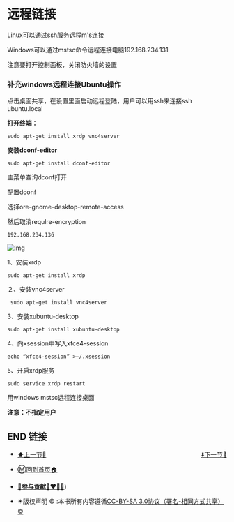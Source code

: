 # 远程链接

Linux可以通过ssh服务远程m's连接

Windows可以通过mstsc命令远程连接电脑192.168.234.131

注意要打开控制面板，关闭防火墙的设置

 

### 补充windows远程连接Ubuntu操作

点击桌面共享，在设置里面启动远程登陆，用户可以用ssh来连接ssh ubuntu.local

 

**打开终端：**

```
sudo apt-get install xrdp vnc4server
```

 

**安装dconf-editor**

```
sudo apt-get install dconf-editor
```

主菜单查询dconf打开

配置dconf 

选择ore-gnome-desktop-remote-access

然后取消requlre-encryption

```
192.168.234.136
```

![img](https://s2.loli.net/2022/03/26/3VZA8XQMDtfxwRe.jpg)

 

 

1、安装xrdp

```
sudo apt-get install xrdp
```

２、安装vnc4server 

```
 sudo apt-get install vnc4server
```

3、安装xubuntu-desktop

```
sudo apt-get install xubuntu-desktop
```

4、向xsession中写入xfce4-session

```
echo “xfce4-session” >~/.xsession
```

5、开启xrdp服务

```
sudo service xrdp restart
```

用windows mstsc远程连接桌面

**注意：不指定用户** 

 

## END 链接
<ul><li><div><a href = '29.md' style='float:left'>⬆️上一节🔗</a><a href = '31.md' style='float: right'>⬇️下一节🔗</a></div></li></ul>

+ [Ⓜ️回到首页🏠](../README.md)

+ [**🫵参与贡献💞❤️‍🔥💖**](https://nsddd.top/archives/contributors))

+ ✴️版权声明 &copy; :本书所有内容遵循[CC-BY-SA 3.0协议（署名-相同方式共享）&copy;](http://zh.wikipedia.org/wiki/Wikipedia:CC-by-sa-3.0协议文本) 

